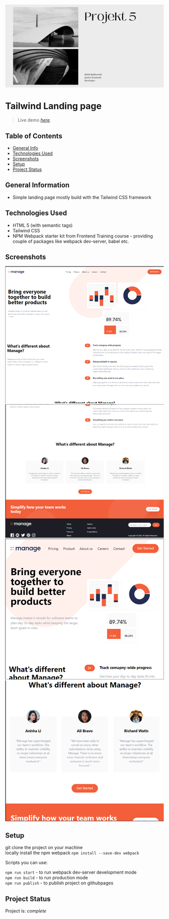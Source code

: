 ![cover](src/assets/img/tailwindTitlePage.png)

# Tailwind Landing page
> Live demo [_here_](https://rafal-bedkowski.github.io/huddleLandingPage/).

## Table of Contents
* [General Info](#general-information)
* [Technologies Used](#technologies-used)
* [Screenshots](#screenshots)
* [Setup](#setup)
* [Project Status](#project-status)

## General Information
- Simple landing page mostly build with the Tailwind CSS framework

## Technologies Used
- HTML 5 (with semantic tags)
- Tailwind CSS
- NPM Webpack starter kit from Frontend Training course - providing couple of packages like webpack dev-server, babel etc.  


## Screenshots
![Example screenshot](src/assets/img/1440_1.png)
![Example screenshot](src/assets/img/1440_2.png)
![Example screenshot](src/assets/img/768_1.png)
![Example screenshot](src/assets/img/768_2.png)



## Setup

git clone the project on your machine  
locally install the npm webpack `npm install --save-dev webpack`  

Scripts you can use:

`npm run start` - to run webpack dev-server development mode  
`npm run build` - to run production mode  
`npm run publish` - to publish project on githubpages  


## Project Status
Project is: _complete_ 
